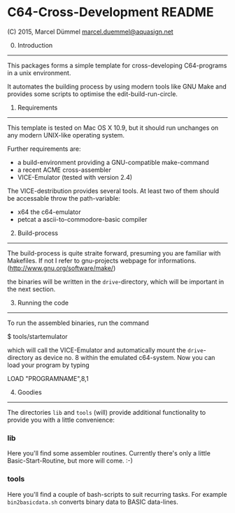 C64-Cross-Development README
============================

(C) 2015, Marcel Dümmel marcel.duemmel@aquasign.net


0. Introduction
---------------

This packages forms a simple template for cross-developing C64-programs in a
unix environment.

It automates the building process by using modern tools like GNU Make and
provides some scripts to optimise the edit-build-run-circle.


1. Requirements
---------------

This template is tested on Mac OS X 10.9, but it should run unchanges on any
modern UNIX-like operating system.

Further requirements are:

   - a build-environment providing a GNU-compatible make-command
   - a recent ACME cross-assembler
   - VICE-Emulator (tested with version 2.4)

The VICE-destribution provides several tools. At least two of them should be 
accessable throw the path-variable:

   - x64	the c64-emulator
   - petcat	a ascii-to-commodore-basic compiler 


2. Build-process 
----------------

The build-process is quite straite forward, presuming you are familiar with
Makefiles. If not I refer to gnu-projects webpage for informations.
(http://www.gnu.org/software/make/)

the binaries will be written in the `drive`-directory, which will be important
in the next section.


3. Running the code
-------------------

To run the assembled binaries, run the command

$ tools/startemulator

which will call the VICE-Emulator and automatically mount the `drive`-directory
as device no. 8 within the emulated c64-system. Now you can load your program
by typing

LOAD "PROGRAMNAME",8,1


4. Goodies
----------

The directories `lib` and `tools` (will) provide additional functionality to
provide you with a little convenience:


### lib 

Here you'll find some assembler routines. Currently there's only a little
Basic-Start-Routine, but more will come. :-)


### tools

Here you'll find a couple of bash-scripts to suit recurring tasks. For example
`bin2basicdata.sh` converts binary data to BASIC data-lines.
